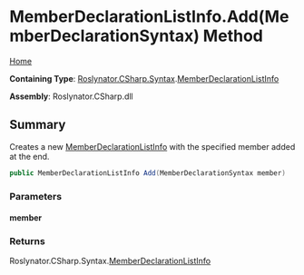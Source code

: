# MemberDeclarationListInfo\.Add\(MemberDeclarationSyntax\) Method <a name="_Top"></a>

[Home](../../../../../README.md)

**Containing Type**: [Roslynator.CSharp.Syntax](../../README.md#_Top)\.[MemberDeclarationListInfo](../README.md#_Top)

**Assembly**: Roslynator\.CSharp\.dll

## Summary

Creates a new [MemberDeclarationListInfo](../README.md#_Top) with the specified member added at the end\.

```csharp
public MemberDeclarationListInfo Add(MemberDeclarationSyntax member)
```

### Parameters

#### member

### Returns

Roslynator\.CSharp\.Syntax\.[MemberDeclarationListInfo](../README.md#_Top)

